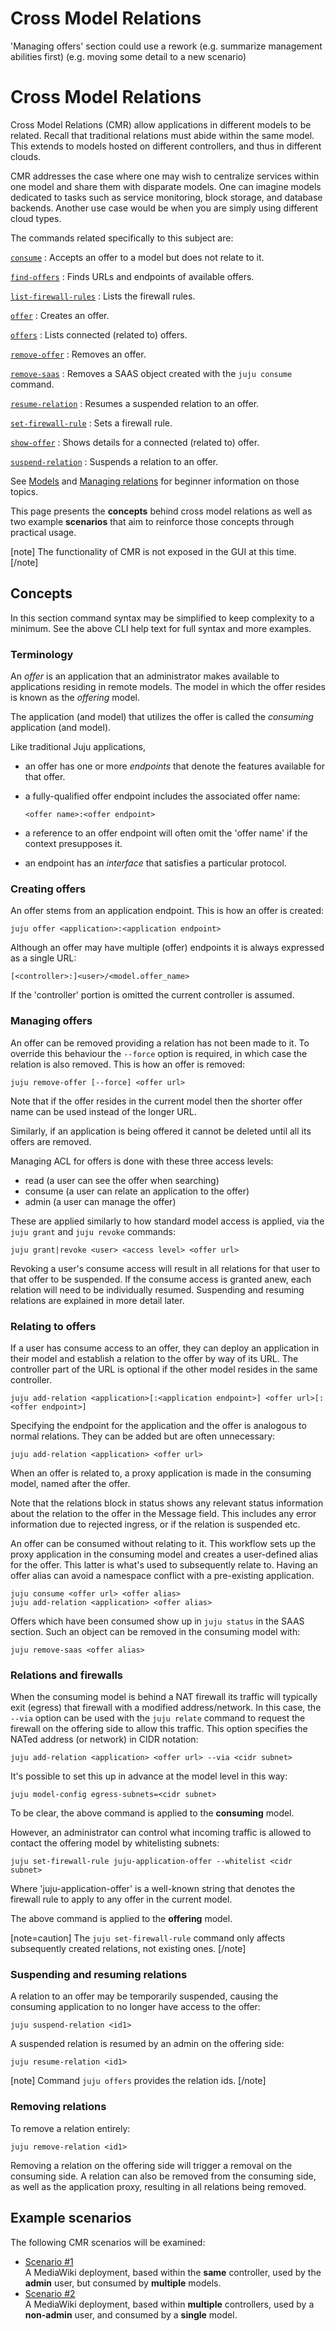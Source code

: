 <!--
Todo:
- Add scenario #3: different cloud types
- Add commands to a scenario: grant|revoke, suspend|resume, remove-offer, consume|remove-saas
- Bug tracking: https://pad.lv/1726945
- 'Managing offers' section could use a rework
- (e.g. summarize management abilities first)
- (e.g. moving some detail to a new scenario)
-->

# Cross Model Relations

'Managing offers' section could use a rework
       (e.g. summarize management abilities first)
       (e.g. moving some detail to a new scenario)

# Cross Model Relations

Cross Model Relations (CMR) allow applications in different models to be
related. Recall that traditional relations must abide within the same model.
This extends to models hosted on different controllers, and thus in different
clouds.

CMR addresses the case where one may wish to centralize services within one
model and share them with disparate models. One can imagine models dedicated to
tasks such as service monitoring, block storage, and database backends. Another
use case would be when you are simply using different cloud types.

The commands related specifically to this subject are:

[`consume`][commands-consume]
: Accepts an offer to a model but does not relate to it.

[`find-offers`][commands-find-offers]
: Finds URLs and endpoints of available offers.

[`list-firewall-rules`][commands-list-firewall-rules]
: Lists the firewall rules.

[`offer`][commands-offer]
: Creates an offer.

[`offers`][commands-offers]
: Lists connected (related to) offers.

[`remove-offer`][commands-remove-offer]
: Removes an offer.

[`remove-saas`][commands-remove-saas]
: Removes a SAAS object created with the `juju consume` command.

[`resume-relation`][commands-resume-relation]
: Resumes a suspended relation to an offer.

[`set-firewall-rule`][commands-set-firewall-rule]
: Sets a firewall rule.

[`show-offer`][commands-show-offer]
: Shows details for a connected (related to) offer.

[`suspend-relation`][commands-suspend-relation]
: Suspends a relation to an offer.

See [Models][models] and [Managing relations][charms-relations] for beginner
information on those topics.

This page presents the **concepts** behind cross model relations as well as
two example **scenarios** that aim to reinforce those concepts through
practical usage.

[note]
The functionality of CMR is not exposed in the GUI at this time.
[/note]

## Concepts

In this section command syntax may be simplified to keep complexity to a
minimum. See the above CLI help text for full syntax and more examples.

### Terminology

An *offer* is an application that an administrator makes available to
applications residing in remote models. The model in which the offer resides is
known as the *offering* model.

The application (and model) that utilizes the offer is called the *consuming*
application (and model).

Like traditional Juju applications,

 - an offer has one or more *endpoints* that denote the features available for
   that offer.
 - a fully-qualified offer endpoint includes the associated offer name:

    `<offer name>:<offer endpoint>`

 - a reference to an offer endpoint will often omit the 'offer name' if the
   context presupposes it.
 - an endpoint has an *interface* that satisfies a particular protocol.

<!--

There is therefore what is known as a *provides* endpoint (for the service end)
and a *requires* endpoint (for the client end). The latter can also be called a
*target* endpoint.

-->

### Creating offers

An offer stems from an application endpoint. This is how an offer is created:

`juju offer <application>:<application endpoint>`

Although an offer may have multiple (offer) endpoints it is always expressed as
a single URL:

`[<controller>:]<user>/<model.offer_name>`

If the 'controller' portion is omitted the current controller is assumed.

### Managing offers

An offer can be removed providing a relation has not been made to it. To
override this behaviour the `--force` option is required, in which case the
relation is also removed. This is how an offer is removed:

`juju remove-offer [--force] <offer url>`

Note that if the offer resides in the current model then the shorter offer name
can be used instead of the longer URL.

Similarly, if an application is being offered it cannot be deleted until all
its offers are removed.

Managing ACL for offers is done with these three access levels:

- read (a user can see the offer when searching)
- consume (a user can relate an application to the offer)
- admin (a user can manage the offer)

These are applied similarly to how standard model access is applied, via the
`juju grant` and `juju revoke` commands:

`juju grant|revoke <user> <access level> <offer url>`

Revoking a user's consume access will result in all relations for that user to
that offer to be suspended. If the consume access is granted anew, each
relation will need to be individually resumed. Suspending and resuming
relations are explained in more detail later.

### Relating to offers

If a user has consume access to an offer, they can deploy an application in
their model and establish a relation to the offer by way of its URL.
The controller part of the URL is optional if the other model resides in
the same controller.

`juju add-relation <application>[:<application endpoint>] <offer url>[:<offer endpoint>]`

Specifying the endpoint for the application and the offer is analogous to
normal relations. They can be added but are often unnecessary:

`juju add-relation <application> <offer url>`

When an offer is related to, a proxy application is made in the consuming
model, named after the offer.

Note that the relations block in status shows any relevant status information
about the relation to the offer in the Message field. This includes any error
information due to rejected ingress, or if the relation is suspended etc.

An offer can be consumed without relating to it. This workflow sets up the
proxy application in the consuming model and creates a user-defined alias for
the offer. This latter is what's used to subsequently relate to. Having an
offer alias can avoid a namespace conflict with a pre-existing application.

`juju consume <offer url> <offer alias>`  
`juju add-relation <application> <offer alias>`

Offers which have been consumed show up in `juju status` in the SAAS section.
Such an object can be removed in the consuming model with:

`juju remove-saas <offer alias>`

### Relations and firewalls

When the consuming model is behind a NAT firewall its traffic will typically
exit (egress) that firewall with a modified address/network. In this case, the
`--via` option can be used with the `juju relate` command to request the
firewall on the offering side to allow this traffic. This option specifies the
NATed address (or network) in CIDR notation:

`juju add-relation <application> <offer url> --via <cidr subnet>`

It's possible to set this up in advance at the model level in this way:

`juju model-config egress-subnets=<cidr subnet>`

To be clear, the above command is applied to the **consuming** model.

However, an administrator can control what incoming traffic is allowed to
contact the offering model by whitelisting subnets:

`juju set-firewall-rule juju-application-offer --whitelist <cidr subnet>`

Where 'juju-application-offer' is a well-known string that denotes the firewall
rule to apply to any offer in the current model.

The above command is applied to the **offering** model.

[note=caution]
The `juju set-firewall-rule` command only affects subsequently created
relations, not existing ones.
[/note]

<!--
To see what ingress is currently in use by relations to an offer, use the
offers command (below).

To see what firewall rules have currently been defined, use the list
firewall-rules command.

```bash
juju firewall-rules
```

```no-highlight
Service                 Whitelist subnets
juju-application-offer  103.37.0.0/16
```

[note]
Beyond a certain number of firewall rules, which have been dynamically
created to allow access from individual relations, Juju will revert to using
the whitelist subnets as the access rules. The number of rules at which this
cutover applies is cloud specific.
[/note]
-->

### Suspending and resuming relations

A relation to an offer may be temporarily suspended, causing the consuming
application to no longer have access to the offer:

`juju suspend-relation <id1>`

A suspended relation is resumed by an admin on the offering side:

`juju resume-relation <id1>`

[note]
Command `juju offers` provides the relation ids.
[/note]

### Removing relations

To remove a relation entirely:

`juju remove-relation <id1>`

Removing a relation on the offering side will trigger a removal on the
consuming side. A relation can also be removed from the consuming side, as well
as the application proxy, resulting in all relations being removed.

## Example scenarios

The following CMR scenarios will be examined:

- [Scenario #1][scenario-1]  
  A MediaWiki deployment, based within the **same** controller, used by the
  **admin** user, but consumed by **multiple** models.
- [Scenario #2][scenario-2]  
  A MediaWiki deployment, based within **multiple** controllers, used by a
  **non-admin** user, and consumed by a **single** model.


<!-- LINKS -->

[models]: ./models.html
[charms-relations]: ./charms-relations.html
[scenario-1]: ./models-cmr-scene-1.html
[scenario-2]: ./models-cmr-scene-2.html

[commands-consume]: ./commands.html#consume
[commands-find-offers]: ./commands.html#find-offers
[commands-list-firewall-rules]: ./commands.html#list-firewall-rules
[commands-offers]: ./commands.html#offers
[commands-offer]: ./commands.html#offer
[commands-remove-offer]: ./commands.html#remove-offer
[commands-remove-saas]: ./commands.html#remove-saas
[commands-resume-relation]: ./commands.html#resume-relation
[commands-set-firewall-rule]: ./commands.html#set-firewall-rule
[commands-show-offer]: ./commands.html#show-offer
[commands-suspend-relation]: ./commands.html#suspend-relation
